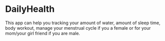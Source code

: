 # DailyHealth

This app can help you tracking your amount of water, amount of sleep time, body workout, manage your menstrual cycle if you a female or for your mom/your girl friend if you are male.
